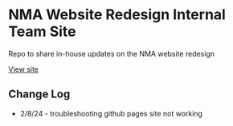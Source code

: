 # NMA Website Redesign Internal Team Site
Repo to share in-house updates on the NMA website redesign

[View site](https://newmediaarts.github.io/site-redesign/)

## Change Log
- 2/8/24 - troubleshooting github pages site not working
